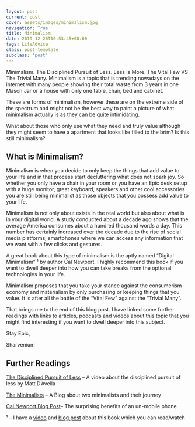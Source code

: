 ```yaml
---
layout: post
current: post
cover: assets/images/minimalism.jpg
navigation: True
title: Minimalism 
date: 2019-12-26T10:53:45+08:00
tags: LifeAdvice
class: post-template
subclass: 'post'
---
```

Minimalism. The Disciplined Pursuit of Less. Less is More. The Vital Few VS The Trivial Many. Minimalism is a topic that is trending nowadays on the internet with many people showing their total waste from 3 years in one Mason Jar or a house with only one table, chair, bed and cabinet. 

These are forms of minimalism, however these are on the extreme side of the spectrum and might not be the best way to paint a picture of what minimalism actually is as they can be quite intimidating.

What about those who only use what they need and truly value although they might seem to have a apartment that looks like filled to the brim? Is this still minimalism?

## What is Minimalism?

Minimalism is when you decide to only keep the things that add value to your life and in that process start decluttering what does not spark joy. So whether you only have a chair in your room or you have an Epic desk setup with a huge monitor, great keyboard, speakers and other cool accessories you are still being minimalist as those objects that you possess add value to your life.

Minimalism is not only about exists in the real world but also about what is in your digital world. A study conducted about a decade ago shows that the average America consumes about a hundred thousand words a day. This number has certainly increased over the decade due to the rise of social media platforms, smartphones where we can access any information that we want with a few clicks and gestures.

A great book about this type of minimalism is the aptly named &#8220;Digital Minimalism&#8221; ¹ by author Cal Newport. I highly recommend this book if you want to dwell deeper into how you can take breaks from the optional technologies in your life.

Minimalism proposes that you take your stance against the consumerism economy and materialism by only purchasing or keeping things that you value. It is after all the battle of the &#8220;Vital Few&#8221; against the &#8220;Trivial Many&#8221;.

That brings me to the end of this blog post. I have linked some further readings with links to articles, podcasts and videos about this topic that you might find interesting if you want to dwell deeper into this subject.

Stay Epic,

Sharvenium

## Further Readings


[The Disciplined Pursuit of Less](https://www.youtube.com/watch?v=hsFefdPhL3w) &#8211; A video about the disciplined pursuit of less by Matt D&#8217;Avella

[The Minimalists](https://www.theminimalists.com) &#8211; A Blog about two minimalists and their journey

[Cal Newport Blog Post](https://www.calnewport.com/blog/2019/09/03/on-the-surprising-benefits-of-an-un-mobile-phone/)&#8211; The surprising benefits of an un-mobile phone

¹ &#8211; I have a [video](https://www.youtube.com/watch?v=ToEo8cdQ2To) and [blog post](https://sharvenium.com/the-slotmachine-in-our-pockets/) about this book which you can read/watch